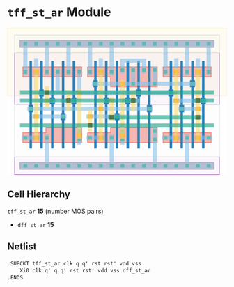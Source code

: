 # `tff_st_ar` Module
![Layout](tff_st_ar.png)

## Cell Hierarchy

`tff_st_ar` **15** (number MOS pairs)
- `dff_st_ar` **15**

## Netlist

```
.SUBCKT tff_st_ar clk q q' rst rst' vdd vss
    Xi0 clk q' q q' rst rst' vdd vss dff_st_ar
.ENDS
```
